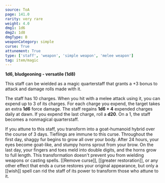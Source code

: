 ```yaml
---
source: ToA
page: 141.0
rarity: very rare
weight: 4.0
dmg1: 1d6
dmg2: 1d8
dmgType: B
weaponCategory: simple
curse: True
attunement: True
type: ['staff', 'weapon', 'simple weapon', 'melee weapon']
tag: item/magic
---
```


**1d6, bludgeoning - versatile (1d8)**

This staff can be wielded as a magic quarterstaff that grants a +3 bonus to attack and damage rolls made with it.

The staff has 10 charges. When you hit with a melee attack using it, you can expend up to 3 of its charges. For each charge you expend, the target takes an extra **1d6** force damage. The staff regains **1d6 + 4** expended charges daily at dawn. If you expend the last charge, roll a **d20**. On a 1, the staff becomes a nonmagical quarterstaff.

If you attune to this staff, you transform into a goat-humanoid hybrid over the course of 3 days. Tieflings are immune to this curse. Throughout the first day, shaggy fur begins to grow all over your body. After 24 hours, your eyes become goat-like, and stumpy horns sprout from your brow. On the last day, your fingers and toes meld into double digits, and the horns grow to full length. This transformation doesn't prevent you from wielding weapons or casting spells. [[Remove curse]], [[greater restoration]], or any other effect that ends a curse restores your original appearance, but only a [[wish]] spell can rid the staff of its power to transform those who attune to it.



